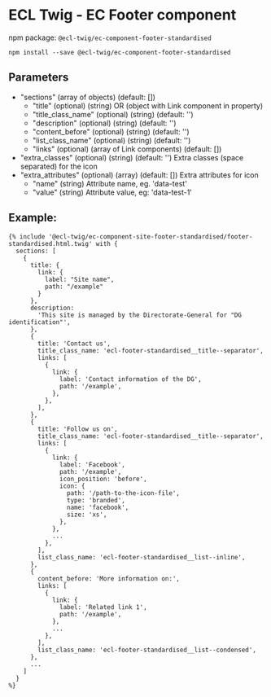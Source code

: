 # ECL Twig - EC Footer component

npm package: `@ecl-twig/ec-component-footer-standardised`

```shell
npm install --save @ecl-twig/ec-component-footer-standardised
```

## Parameters

- "sections" (array of objects) (default: [])
  - "title" (optional) (string) OR (object with Link component in property)
  - "title_class_name" (optional) (string) (default: '')
  - "description" (optional) (string) (default: '')
  - "content_before" (optional) (string) (default: '')
  - "list_class_name" (optional) (string) (default: '')
  - "links" (optional) (array of Link components) (default: [])
- "extra_classes" (optional) (string) (default: '') Extra classes (space separated) for the icon
- "extra_attributes" (optional) (array) (default: []) Extra attributes for icon
  - "name" (string) Attribute name, eg. 'data-test'
  - "value" (string) Attribute value, eg: 'data-test-1'

## Example:

<!-- prettier-ignore -->
```twig
{% include '@ecl-twig/ec-component-site-footer-standardised/footer-standardised.html.twig' with { 
  sections: [ 
    { 
      title: { 
        link: { 
          label: "Site name", 
          path: "/example" 
        } 
      }, 
      description: 
        'This site is managed by the Directorate-General for "DG identification"', 
      }, 
      { 
        title: 'Contact us', 
        title_class_name: 'ecl-footer-standardised__title--separator', 
        links: [ 
          { 
            link: { 
              label: 'Contact information of the DG', 
              path: '/example', 
            }, 
          }, 
        ], 
      }, 
      { 
        title: 'Follow us on', 
        title_class_name: 'ecl-footer-standardised__title--separator', 
        links: [ 
          { 
            link: { 
              label: 'Facebook', 
              path: '/example', 
              icon_position: 'before', 
              icon: { 
                path: '/path-to-the-icon-file', 
                type: 'branded', 
                name: 'facebook', 
                size: 'xs', 
              }, 
            }, 
            ... 
          }, 
        ], 
        list_class_name: 'ecl-footer-standardised__list--inline', 
      }, 
      { 
        content_before: 'More information on:', 
        links: [ 
          { 
            link: { 
              label: 'Related link 1', 
              path: '/example', 
            }, 
            ... 
          }, 
        ], 
        list_class_name: 'ecl-footer-standardised__list--condensed', 
      }, 
      ... 
    ] 
  } 
%}
```
